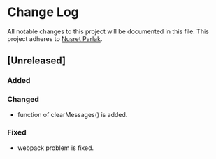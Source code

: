 # Change Log
All notable changes to this project will be documented in this file.
This project adheres to [Nusret Parlak](https://github.com/nusretparlak/).

## [Unreleased]
### Added

### Changed

- function of clearMessages() is added.

### Fixed

- webpack problem is fixed. 